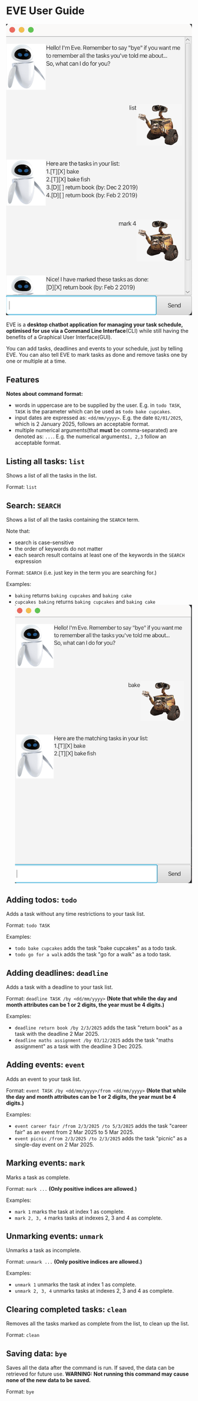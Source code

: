 # EVE User Guide

![ProductScreenshot.png](ProductScreenshot.png)

EVE is a **desktop chatbot application for managing your task schedule, optimised for use via a Command Line Interface**(CLI) 
while still having the benefits of a Graphical User Interface(GUI).

You can add tasks, deadlines and events to your schedule, just by telling EVE. You can also tell EVE to mark tasks as done and
remove tasks one by one or multiple at a time.

## Features

**Notes about command format:**

- words in uppercase are to be supplied by the user. E.g. in ```todo TASK```, ```TASK``` is the parameter which can be 
used as ```todo bake cupcakes```.
- input dates are expressed as: ```<dd/mm/yyyy>```. E.g. the date ```02/01/2025```, which is 2 January 2025, follows an acceptable format.
- multiple numerical arguments(that **must** be comma-separated) are denoted as: ```...```. 
E.g. the numerical arguments```1, 2,3``` follow an acceptable format.

## Listing all tasks: ```list```

Shows a list of all the tasks in the list.

Format: ```list```

## Search: ```SEARCH```

Shows a list of all the tasks containing the ```SEARCH``` term. 

Note that:
- search is case-sensitive
- the order of keywords do not matter
- each search result contains at least one of the keywords in the ```SEARCH``` expression

Format: ```SEARCH``` (i.e. just key in the term you are searching for.)

Examples:
- ```baking``` returns ```baking cupcakes``` and ```baking cake```
- ```cupcakes baking``` returns ```baking cupcakes``` and ```baking cake```
![SearchScreenshot.png](SearchScreenshot.png)

## Adding todos: ```todo```

Adds a task without any time restrictions to your task list. 

Format: ```todo TASK```

Examples:
- ```todo bake cupcakes``` adds the task "bake cupcakes" as a todo task.
- ```todo go for a walk``` adds the task "go for a walk" as a todo task.

## Adding deadlines: ```deadline```

Adds a task with a deadline to your task list.

Format: ```deadline TASK /by <dd/mm/yyyy>```
**(Note that while the day and month attributes can be 1 or 2 digits, the year must be 4 digits.)**

Examples:
- ```deadline return book /by 2/3/2025``` adds the task "return book" as a task with the deadline 2 Mar 2025.
- ```deadline maths assignment /by 03/12/2025``` adds the task "maths assignment" as a task with the deadline 3 Dec 2025.

## Adding events: ```event```

Adds an event to your task list.

Format: ```event TASK /by <dd/mm/yyyy>/from <dd/mm/yyyy>```
**(Note that while the day and month attributes can be 1 or 2 digits, the year must be 4 digits.)**

Examples:
- ```event career fair /from 2/3/2025 /to 5/3/2025``` adds the task "career fair" as an event from 2 Mar 2025 to 5 Mar 2025.
- ```event picnic /from 2/3/2025 /to 2/3/2025``` adds the task "picnic" as a single-day event on 2 Mar 2025.

## Marking events: ```mark```

Marks a task as complete.

Format: ```mark ...```
**(Only positive indices are allowed.)**

Examples:
- ```mark 1``` marks the task at index 1 as complete.
- ```mark 2, 3, 4``` marks tasks at indexes 2, 3 and 4 as complete.

## Unmarking events: ```unmark```

Unmarks a task as incomplete.

Format: ```unmark ...```
**(Only positive indices are allowed.)**

Examples:
- ```unmark 1``` unmarks the task at index 1 as complete.
- ```unmark 2, 3, 4``` unmarks tasks at indexes 2, 3 and 4 as complete.

## Clearing completed tasks: ```clean```

Removes all the tasks marked as complete from the list, to clean up the list.

Format: ```clean```

## Saving data: ```bye```

Saves all the data after the command is run. If saved, the data can be retrieved for future use.
**WARNING: Not running this command may cause none of the new data to be saved.**

Format: ```bye```